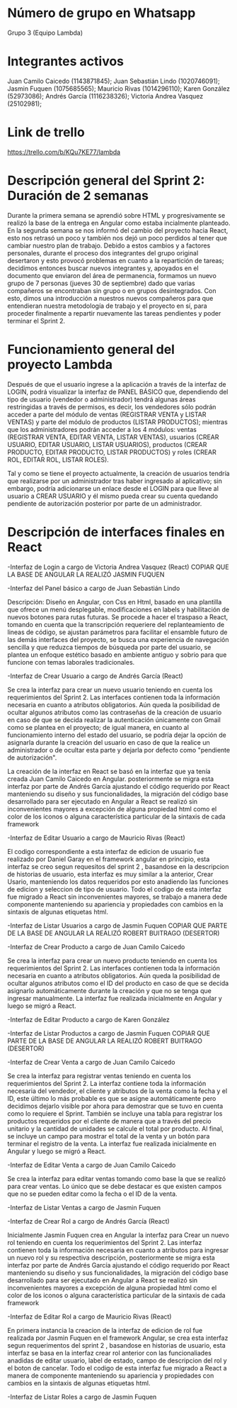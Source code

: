 # Número de grupo en Whatsapp

Grupo 3 (Equipo Lambda)

# Integrantes activos
Juan Camilo Caicedo (1143871845); 
Juan Sebastián Lindo (1020746091); 
Jasmin Fuquen (1075685565); 
Mauricio Rivas (1014296110); 
Karen González (52973086); 
Andrés García (1116238326); 
Victoria Andrea Vasquez (25102981); 

# Link de trello
https://trello.com/b/KQu7KE77/lambda

# Descripción general del Sprint 2: Duración de 2 semanas

Durante la primera semana se aprendió sobre HTML y progresivamente se realizó la base de la entrega en Angular como estaba incialmente planteado. En la segunda semana se nos informó del cambio del proyecto hacia React, esto nos retrasó un poco y también nos dejó un poco perdidos al tener que cambiar nuestro plan de trabajo. Debido a estos cambios y a factores personales, durante el proceso dos integrantes del grupo original desertaron y esto provocó problemas en cuanto a la repartición de tareas; decidimos entonces buscar nuevos integrantes y, apoyados en el documento que enviaron del área de permanencia, formamos un nuevo grupo de 7 personas (jueves 30 de septiembre) dado que varias compañeros se encontraban sin grupo o en grupos desintegrados. Con esto, dimos una introducción a nuestros nuevos compañeros para que entendieran nuestra metodología de trabajo y el proyecto en sí, para proceder finalmente a repartir nuevamente las tareas pendientes y poder terminar el Sprint 2. 

# Funcionamiento general del proyecto Lambda

Después de que el usuario ingrese a la aplicación a través de la interfaz de LOGIN, podrá visualizar la interfaz de PANEL BÁSICO que, dependiendo del tipo de usuario (vendedor o administrador) tendrá algunas áreas restringidas a través de permisos, es decir, los vendedores sólo podrán acceder a parte del módulo de ventas (REGISTRAR VENTA y LISTAR VENTAS) y parte del módulo de productos (LISTAR PRODUCTOS); mientras que los administradores podrán acceder a los 4 módulos: ventas (REGISTRAR VENTA, EDITAR VENTA, LISTAR VENTAS), usuarios (CREAR USUARIO, EDITAR USUARIO, LISTAR USUARIOS), productos (CREAR PRODUCTO, EDITAR PRODUCTO, LISTAR PRODUCTOS) y roles (CREAR ROL, EDITAR ROL, LISTAR ROLES).

Tal y como se tiene el proyecto actualmente, la creación de usuarios tendría que realizarse por un administrador tras haber ingresado al aplicativo; sin embargo, podría adicionarse un enlace desde el LOGIN para que lleve al usuario a CREAR USUARIO y él mismo pueda crear su cuenta quedando pendiente de autorización posterior por parte de un administrador.

# Descripción de interfaces finales en React

-Interfaz de Login a cargo de Victoria Andrea Vasquez (React)  COPIAR QUE LA BASE DE ANGULAR LA REALIZÓ JASMIN FUQUEN

-Interfaz del Panel básico a cargo de Juan Sebastián Lindo

Descripción: Diseño en Angular, con Css en Html, basado en una plantilla que ofrece un menú desplegable, modificaciones en labels y habilitación de nuevos botones para rutas futuras. Se procede a hacer el traspaso a React, tomando en cuenta que la transcripción requeriere del replanteamiento de lineas de código, se ajustan parámetros para facilitar el ensamble futuro de las demás interfaces del proyecto, se busca una experiencia de navegación sencilla y que reduzca tiempos de búsqueda por parte del usuario, se plantea un enfoque estético basado en ambiente antiguo y sobrio para que  funcione con temas laborales tradicionales.


-Interfaz de Crear Usuario a cargo de Andrés García (React)

Se crea la interfaz para crear un nuevo usuario teniendo en cuenta los requerimientos del Sprint 2. Las interfaces contienen toda la información necesaria en cuanto a atributos obligatorios. Aún queda la posibilidad de ocultar algunos atributos como las contraseñas de la creación de usuario en caso de que se decida realizar la autenticación únicamente con Gmail como se plantea en el proyecto; de igual manera, en cuanto al funcionamiento interno del estado del usuario, se podría dejar la opción de asignarla durante la creación del usuario en caso de que la realice un administrador o de ocultar esta parte y dejarla por defecto como "pendiente de autorización".

La creación de la interfaz en React se basó en la interfaz que ya tenía creada Juan Camilo Caicedo en Angular. posteriormente se migra esta interfaz por parte de Andrés García ajustando el código requerido por React manteniendo su diseño y sus funcionalidades, la migración del código base desarrollado para ser ejecutado en Angular a React se realizó sin inconvenientes mayores a excepción de alguna propiedad html como el color de los iconos o alguna característica particular de la sintaxis de cada framework

-Interfaz de Editar Usuario a cargo de Mauricio Rivas (React) 

El codigo correspondiente a esta interfaz de edicion de usuario fue realizado por Daniel Garay en el framework angular en principio, esta interfaz se creo segun requesitos del sprint 2 , basandose en la descripcion de historias de usuario, esta interfaz es muy similar a la anterior, Crear Usario, manteniendo los datos requeridos por esto anadiendo las funciones de edicion y seleccion de tipo de usuario. Todo el codigo de esta interfaz fue migrado a React sin inconvenientes mayores, se trabajo a manera dede componente manteniendo su apariencia y propiedades con cambios en la sintaxis de algunas etiquetas html.

-Interfaz de Listar Usuarios a cargo de Jasmin Fuquen COPIAR QUE PARTE DE LA BASE DE ANGULAR LA REALIZÓ ROBERT BUITRAGO (DESERTOR)

-Interfaz de Crear Producto a cargo de Juan Camilo Caicedo

Se crea la interfaz para crear un nuevo producto teniendo en cuenta los requerimientos del Sprint 2. Las interfaces contienen toda la información necesaria en cuanto a atributos obligatorios. Aún queda la posibilidad de ocultar algunos atributos como el ID del producto en caso de que se decida asignarlo automáticamente durante la creación y que no se tenga que ingresar manualmente. La interfaz fue realizada inicialmente en Angular y luego se migró a React.

-Interfaz de Editar Producto a cargo de Karen González

-Interfaz de Listar Productos a cargo de Jasmin Fuquen COPIAR QUE PARTE DE LA BASE DE ANGULAR LA REALIZÓ ROBERT BUITRAGO (DESERTOR)

-Interfaz de Crear Venta a cargo de Juan Camilo Caicedo

Se crea la interfaz para registrar ventas teniendo en cuenta los requerimientos del Sprint 2. La interfaz contiene toda la información necesaria del vendedor, el cliente y atributos de la venta como la fecha y el ID, este último lo más probable es que se asigne automáticamente pero decidimos dejarlo visible por ahora para demostrar que se tuvo en cuenta como lo requiere el Sprint. También se incluye una tabla para registrar los productos requeridos por el cliente de manera que a través del precio unitario y la cantidad de unidades se calcule el total por producto. Al final, se incluye un campo para mostrar el total de la venta y un botón para terminar el registro de la venta. La interfaz fue realizada inicialmente en Angular y luego se migró a React.

-Interfaz de Editar Venta a cargo de Juan Camilo Caicedo

Se crea la interfaz para editar ventas tomando como base la que se realizó para crear ventas. Lo único que se debe destacar es que existen campos que no se pueden editar como la fecha o el ID de la venta.

-Interfaz de Listar Ventas a cargo de Jasmin Fuquen

-Interfaz de Crear Rol a cargo de Andrés García (React) 

Inicialmente Jasmin Fuquen crea en Angular la interfaz para Crear un nuevo rol teniendo en cuenta los requerimientos del Sprint 2. Las interfaz contienen toda la información necesaria en cuanto a atributos para ingresar un nuevo rol y su respectiva descripción, posteriormente se migra esta interfaz por parte de Andrés García ajustando el código requerido por React manteniendo su diseño y sus funcionalidades, la migración del código base desarrollado para ser ejecutado en Angular a React se realizó sin inconvenientes mayores a excepción de alguna propiedad html como el color de los iconos o alguna característica particular de la sintaxis de cada framework

-Interfaz de Editar Rol a cargo de Mauricio Rivas (React) 

En primera instancia la creacion de la interfaz de edicion de rol fue realizada por Jasmin Fuquen en el framework Angular, se crea esta interfaz segun requerimentos del sprint 2 , basandose en historias de usuario, esta interfaz se basa en la interfaz crear rol anterior con las funcionaliades anadidas de editar usuario, label de estado, campo de descripcion del rol y el boton de cancelar. Todo el codigo de esta interfaz fue migrado a React a manera de componente manteniendo su apariencia y propiedades con cambios en la sintaxis de algunas etiquetas html.

-Interfaz de Listar Roles a cargo de Jasmin Fuquen

